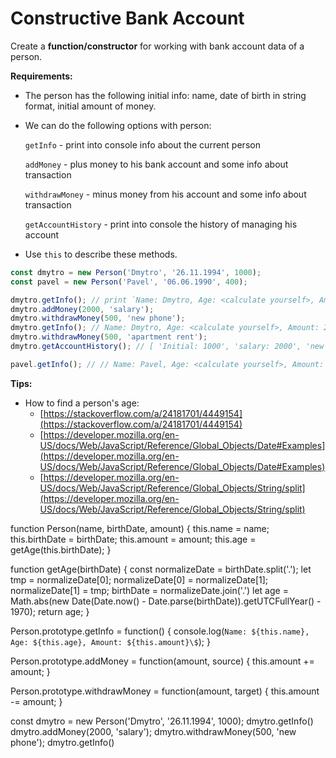 # Constructive Bank Account

Create a **function/constructor** for working with bank account data of a person.

**Requirements:**

- The person has the following initial info: name, date of birth in string format, initial amount of money.
- We can do the following options with person:

    `getInfo` - print into console info about the current person

    `addMoney` - plus money to his bank account and some info about transaction

    `withdrawMoney` - minus money from his account and some info about transaction

    `getAccountHistory` - print into console the history of managing his account

- Use `this` to describe these methods.


```js
const dmytro = new Person('Dmytro', '26.11.1994', 1000);
const pavel = new Person('Pavel', '06.06.1990', 400);

dmytro.getInfo(); // print `Name: Dmytro, Age: <calculate yourself>, Amount: 1000$`
dmytro.addMoney(2000, 'salary');
dmytro.withdrawMoney(500, 'new phone');
dmytro.getInfo(); // Name: Dmytro, Age: <calculate yourself>, Amount: 2500$
dmytro.withdrawMoney(500, 'apartment rent');
dmytro.getAccountHistory(); // [ 'Initial: 1000', 'salary: 2000', 'new phone: -500', 'apartment rent: -500']

pavel.getInfo(); // // Name: Pavel, Age: <calculate yourself>, Amount: 400$
```

**Tips:**

- How to find a person's age:
    - [https://stackoverflow.com/a/24181701/4449154](https://stackoverflow.com/a/24181701/4449154)
    - [https://developer.mozilla.org/en-US/docs/Web/JavaScript/Reference/Global_Objects/Date#Examples](https://developer.mozilla.org/en-US/docs/Web/JavaScript/Reference/Global_Objects/Date#Examples)
    - [https://developer.mozilla.org/en-US/docs/Web/JavaScript/Reference/Global_Objects/String/split](https://developer.mozilla.org/en-US/docs/Web/JavaScript/Reference/Global_Objects/String/split)


function Person(name, birthDate, amount) {
  this.name = name;
  this.birthDate = birthDate;
  this.amount = amount;
  this.age = getAge(this.birthDate);
}

function getAge(birthDate) {
  const normalizeDate = birthDate.split('.');
  let tmp = normalizeDate[0];
  normalizeDate[0] = normalizeDate[1];
  normalizeDate[1] = tmp;
  birthDate = normalizeDate.join('.')
  let age = Math.abs(new Date(Date.now() - Date.parse(birthDate)).getUTCFullYear() - 1970);
  return age;
}

Person.prototype.getInfo = function() {
  console.log(`Name: ${this.name}, Age: ${this.age}, Amount: ${this.amount}\$`);
}

Person.prototype.addMoney = function(amount, source) {
  this.amount += amount;
}

Person.prototype.withdrawMoney = function(amount, target) {
  this.amount -= amount;
}

const dmytro = new Person('Dmytro', '26.11.1994', 1000);
dmytro.getInfo()
dmytro.addMoney(2000, 'salary');
dmytro.withdrawMoney(500, 'new phone');
dmytro.getInfo()
